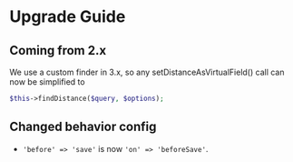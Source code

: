 # Upgrade Guide

## Coming from 2.x

We use a custom finder in 3.x, so any setDistanceAsVirtualField() call can now be simplified to
```php
$this->findDistance($query, $options);
```

## Changed behavior config

- `'before' => 'save'` is now `'on' => 'beforeSave'`.
